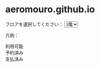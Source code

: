 # aeromouro.github.io


<!DOCTYPE html>
<html lang="ja">
<head>
  <meta charset="UTF-8">
  <meta name="viewport" content="width=device-width, initial-scale=1.0">
  <style>
    /* Add your styles for the seat map here */
    .floor {
      margin-bottom: 20px;
    }

    .seat {
      width: 30px;
      height: 30px;
      margin: 5px;
      display: inline-block;
      cursor: pointer;
    }

    .seat.available {
      background-color: #00ff00; /* Green color indicates an available seat */
    }

    .seat.reserved {
      background-color: #ffff00; /* Yellow color indicates a reserved seat */
    }

    .seat.paid {
      background-color: #ff0000; /* Red color indicates a paid seat */
    }

    .legend {
      margin-top: 10px;
    }

    .info {
      margin-top: 10px;
    }
  </style>
</head>
<body>

  <label for="floor-dropdown">フロアを選択してください：</label>
  <select id="floor-dropdown" onchange="updateSeatMap()">
    <option value="A">1階</option>
    <option value="B">2階</option>
    <option value="C">3階</option>
  </select>

  <div id="seat-map">
    <!-- 座席マップのレイアウトがここに表示されます -->
  </div>

  <div class="legend">
    <p>凡例：</p>
    <div class="seat available"></div> 利用可能
    <div class="seat reserved"></div> 予約済み
    <div class="seat paid"></div> 支払済み
  </div>

  <div id="floor-info" class="info">
    <!-- フロア情報がここに表示されます -->
  </div>

  <script>
    // サンプルデータ - サーバー/データベースから取得します
    const seatData = [
      // 1階
      { id: 'A1', status: 'available' },
      { id: 'A2', status: 'available' },
      { id: 'A3', status: 'available' },
      { id: 'A4', status: 'available' },
      { id: 'A5', status: 'available' },
      { id: 'A6', status: 'available' },
      { id: 'A7', status: 'available' },
      { id: 'A8', status: 'available' },
      { id: 'A9', status: 'available' },
      { id: 'A10', status: 'available' },
      // 2階
      { id: 'B1', status: 'available' },
      { id: 'B2', status: 'available' },
      { id: 'B3', status: 'available' },
      { id: 'B4', status: 'available' },
      { id: 'B5', status: 'available' },
      // 3階
      { id: 'C1', status: 'available' },
      { id: 'C2', status: 'available' },
      { id: 'C3', status: 'available' },
    ];

    const floorDropdown = document.getElementById('floor-dropdown');
    const seatMap = document.getElementById('seat-map');
    const floorInfo = document.getElementById('floor-info');

    // 座席マップを描画する関数
    function renderSeatMap(selectedFloor) {
      seatMap.innerHTML = ''; // 以前のコンテンツをクリア

      // 選択されたフロアに基づいて座席をフィルタリング
      const filteredSeats = seatData.filter(seat => seat.id.startsWith(selectedFloor));

      // フロアごとに座席をグループ化
      const seatsByFloors = groupSeatsByFloors(filteredSeats);

      // 各フロアを描画
      seatsByFloors.forEach(floor => {
        const floorContainer = document.createElement('div');
        floorContainer.className = 'floor';

        floor.forEach(seat => {
          const seatElement = document.createElement('div');
          seatElement.className = `seat ${seat.status}`;
          seatElement.textContent = seat.id;

          // クリックイベントリスナーを追加して座席の選択/非選択を処理
          seatElement.addEventListener('click', () => toggleSeatSelection(seat.id));

          floorContainer.appendChild(seatElement);
        });

        seatMap.appendChild(floorContainer);
      });

      // フロア情報を更新
      updateFloorInfo(selectedFloor);
    }

    // フロアごとに座席をグループ化する関数
    function groupSeatsByFloors(seats) {
      const seatsByFloors = {};
      seats.forEach(seat => {
        const [floor] = seat.id.match(/[A-Z]+/);
        if (!seatsByFloors[floor]) {
          seatsByFloors[floor] = [];
        }
        seatsByFloors[floor].push(seat);
      });
      return Object.values(seatsByFloors);
    }

    // 座席の選択/非選択を切り替える関数
    function toggleSeatSelection(seatId) {
      const selectedSeat = seatData.find(seat => seat.id === seatId);

      // 利用可能、予約済み、支払済みをループで切り替え
      if (selectedSeat.status === 'available') {
        selectedSeat.status = 'reserved';
      } else if (selectedSeat.status === 'reserved') {
        selectedSeat.status = 'paid';
      } else {
        selectedSeat.status = 'available';
      }

      renderSeatMap(floorDropdown.value); // 選択されたフロアに基づいて座席マップを更新

      // 選択の概要を更新するなど、追加のアクションも実行できます
      console.log(`座席 ${seatId} ${selectedSeat.status}`);
    }

    // フロア情報を更新する関数
    function updateFloorInfo(selectedFloor) {
      const floorSeats = seatData.filter(seat => seat.id.startsWith(selectedFloor));
      const availableSeats = floorSeats.filter(seat => seat.status === 'available').length;
      const reservedSeats = floorSeats.filter(seat => seat.status === 'reserved').length;
      const paidSeats = floorSeats.filter(seat => seat.status === 'paid').length;

      floorInfo.innerHTML = `
        <p>フロア情報：</p>
        <p>利用可能な座席：${availableSeats}</p>
        <p>予約済みの座席：${reservedSeats}</p>
        <p>支払済みの座席：${paidSeats}</p>
      `;
    }

    // フロアが変更されたときに座席マップを更新する関数
    function updateSeatMap() {
      renderSeatMap(floorDropdown.value);
    }

    // 座席マップの初回描画
    renderSeatMap(floorDropdown.value);
  </script>

</body>
</html>
